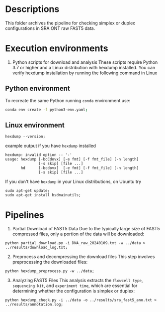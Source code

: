 # Descriptions
This folder archives the pipeline for checking simplex or duplex configurations in SRA ONT raw FAST5 data.


# Execution environments
1. Python scripts for download and analysis
These scripts require Python 3.7 or higher and a Linux distribution with hexdump installed. You can verify hexdump installation by running the following command in Linux
## Python environment
To recreate the same Python running `conda` environment use:
```bash
conda env create -f python3-env.yaml;
```

## Linux environment
```
hexdump --version;
```
example output if you have `hexdump` installed
```
hexdump: invalid option -- '-'
usage: hexdump [-bcCdovx] [-e fmt] [-f fmt_file] [-n length]
               [-s skip] [file ...]
       hd      [-bcdovx]  [-e fmt] [-f fmt_file] [-n length]
               [-s skip] [file ...]
```
If you don't have `hexdump` in your Linux distributions, on Ubuntu try
```
sudo apt-get update;
sudo apt-get install bsdmainutils;
```


# Pipelines
1. Partial Download of FAST5 Data
Due to the typically large size of FAST5 compressed files, only a portion of the data will be downloaded:
```
python partial_download.py -i DNA_raw_20240109.txt -w ../data > ../results/download_log.txt;
```


2. Preprocess and decompressing the download files
This step involves preprocessing the downloaded files:
```
python hexdump_preprocess.py -w ../data;
```


3. Analyzing FAST5 Files
This analysis extracts the `flowcell type`, `sequencing kit`, and `experiment time`, which are essential for determining whether the configuration is simplex or duplex:
```
python hexdump_check.py -i ../data -o ../results/sra_fast5_ano.txt > ../results/annotation.log;
```
